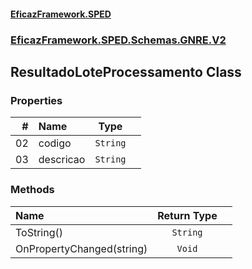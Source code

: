 #### [EficazFramework.SPED](EficazFrameworkSPED.md 'EficazFramework SPED')
### [EficazFramework.SPED.Schemas.GNRE.V2](EficazFramework.SPED.Schemas.GNRE.V2.md 'EficazFramework.SPED.Schemas.GNRE.V2')

## ResultadoLoteProcessamento Class
### Properties

| # | Name | Type | |
| ---: | :--- | :---: | :--- |
| 02 | codigo | `String` |  |
| 03 | descricao | `String` |  |
### Methods

| Name | Return Type | |
| :--- | :---: | :--- |
| ToString() | `String` |  |
| OnPropertyChanged(string) | `Void` |  |
